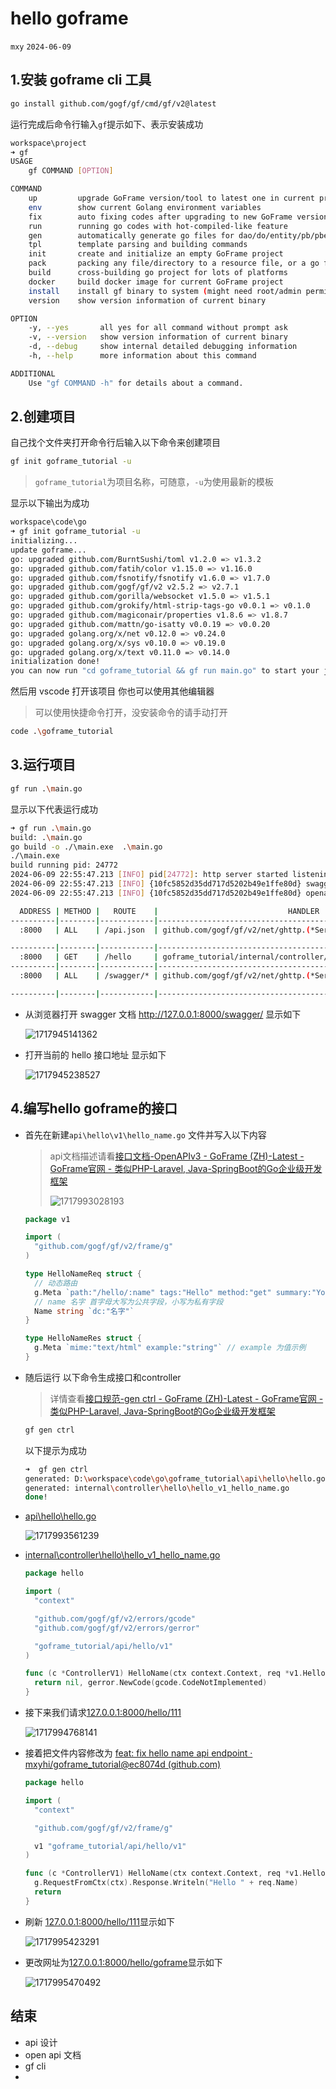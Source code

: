 # hello goframe

`mxy` `2024-06-09`

## 1.安装 goframe cli 工具

```sh
go install github.com/gogf/gf/cmd/gf/v2@latest
```

运行完成后命令行输入`gf`提示如下、表示安装成功

```sh
workspace\project
➜ gf
USAGE
    gf COMMAND [OPTION]

COMMAND
    up         upgrade GoFrame version/tool to latest one in current project
    env        show current Golang environment variables
    fix        auto fixing codes after upgrading to new GoFrame version
    run        running go codes with hot-compiled-like feature
    gen        automatically generate go files for dao/do/entity/pb/pbentity
    tpl        template parsing and building commands
    init       create and initialize an empty GoFrame project
    pack       packing any file/directory to a resource file, or a go file
    build      cross-building go project for lots of platforms
    docker     build docker image for current GoFrame project
    install    install gf binary to system (might need root/admin permission)
    version    show version information of current binary

OPTION
    -y, --yes       all yes for all command without prompt ask
    -v, --version   show version information of current binary
    -d, --debug     show internal detailed debugging information
    -h, --help      more information about this command

ADDITIONAL
    Use "gf COMMAND -h" for details about a command.
```

## 2.创建项目

自己找个文件夹打开命令行后输入以下命令来创建项目

```sh
gf init goframe_tutorial -u
```

> `goframe_tutorial`为项目名称，可随意，`-u`为使用最新的模板

显示以下输出为成功

```sh
workspace\code\go
➜ gf init goframe_tutorial -u
initializing...
update goframe...
go: upgraded github.com/BurntSushi/toml v1.2.0 => v1.3.2
go: upgraded github.com/fatih/color v1.15.0 => v1.16.0
go: upgraded github.com/fsnotify/fsnotify v1.6.0 => v1.7.0
go: upgraded github.com/gogf/gf/v2 v2.5.2 => v2.7.1
go: upgraded github.com/gorilla/websocket v1.5.0 => v1.5.1
go: upgraded github.com/grokify/html-strip-tags-go v0.0.1 => v0.1.0
go: upgraded github.com/magiconair/properties v1.8.6 => v1.8.7
go: upgraded github.com/mattn/go-isatty v0.0.19 => v0.0.20
go: upgraded golang.org/x/net v0.12.0 => v0.24.0
go: upgraded golang.org/x/sys v0.10.0 => v0.19.0
go: upgraded golang.org/x/text v0.11.0 => v0.14.0
initialization done!
you can now run "cd goframe_tutorial && gf run main.go" to start your journey, enjoy!
```

然后用 vscode 打开该项目 你也可以使用其他编辑器

> 可以使用快捷命令打开，没安装命令的请手动打开

```sh
code .\goframe_tutorial
```

## 3.运行项目

```sh
gf run .\main.go
```

显示以下代表运行成功

```sh
➜ gf run .\main.go
build: .\main.go
go build -o ./\main.exe  .\main.go
./\main.exe
build running pid: 24772
2024-06-09 22:55:47.213 [INFO] pid[24772]: http server started listening on [:8000]
2024-06-09 22:55:47.213 [INFO] {10fc5852d35dd717d5202b49e1ffe80d} swagger ui is serving at address: http://127.0.0.1:8000/swagger/
2024-06-09 22:55:47.213 [INFO] {10fc5852d35dd717d5202b49e1ffe80d} openapi specification is serving at address: http://127.0.0.1:8000/api.json

  ADDRESS | METHOD |   ROUTE    |                             HANDLER                              |           MIDDLEWARE
----------|--------|------------|------------------------------------------------------------------|----------------------------------
  :8000   | ALL    | /api.json  | github.com/gogf/gf/v2/net/ghttp.(*Server).openapiSpec            |

----------|--------|------------|------------------------------------------------------------------|----------------------------------
  :8000   | GET    | /hello     | goframe_tutorial/internal/controller/hello.(*ControllerV1).Hello | ghttp.MiddlewareHandlerResponse
----------|--------|------------|------------------------------------------------------------------|----------------------------------
  :8000   | ALL    | /swagger/* | github.com/gogf/gf/v2/net/ghttp.(*Server).swaggerUI              | HOOK_BEFORE_SERVE

----------|--------|------------|------------------------------------------------------------------|----------------------------------
```

- 从浏览器打开 swagger 文档 http://127.0.0.1:8000/swagger/ 显示如下

  ![1717945141362](2.hello-goframe.assets/1717945141362.png)

- 打开当前的 hello 接口地址 显示如下

  ![1717945238527](2.hello-goframe.assets/1717945238527.png)

## 4.编写hello goframe的接口

- 首先在新建`api\hello\v1\hello_name.go` 文件并写入以下内容

  > api文档描述请看[接口文档-OpenAPIv3 - GoFrame (ZH)-Latest - GoFrame官网 - 类似PHP-Laravel, Java-SpringBoot的Go企业级开发框架](https://goframe.org/pages/viewpage.action?pageId=47703679#id-接口文档OpenAPIv3-三、常用协议标签)
  >
  > ![1717993028193](2.hello-goframe.assets/1717993028193.png)

  ```go
  package v1
  
  import (
  	"github.com/gogf/gf/v2/frame/g"
  )
  
  type HelloNameReq struct {
  	// 动态路由
  	g.Meta `path:"/hello/:name" tags:"Hello" method:"get" summary:"You first hello api"`
  	// name 名字 首字母大写为公共字段，小写为私有字段
  	Name string `dc:"名字"`
  }
  
  type HelloNameRes struct {
  	g.Meta `mime:"text/html" example:"string"` // example 为值示例
  }
  ```

  

- 随后运行 以下命令生成接口和controller

  > 详情查看[接口规范-gen ctrl - GoFrame (ZH)-Latest - GoFrame官网 - 类似PHP-Laravel, Java-SpringBoot的Go企业级开发框架](https://goframe.org/pages/viewpage.action?pageId=93880327)

  ```sh
  gf gen ctrl
  ```

  以下提示为成功

  ```sh
  ➜  gf gen ctrl
  generated: D:\workspace\code\go\goframe_tutorial\api\hello\hello.go
  generated: internal\controller\hello\hello_v1_hello_name.go
  done!
  ```

- [api\hello\hello.go](https://github.com/mxyhi/goframe_tutorial/blob/feat/1.hello-goframe/api/hello/hello.go#L15)

  ![1717993561239](2.hello-goframe.assets/1717993561239.png)

- [internal\controller\hello\hello_v1_hello_name.go](https://github.com/mxyhi/goframe_tutorial/commit/dc5ac75359111c30cf285607d657d32870545d4f#diff-a804e35c89cf423273d9bf1c5a2d3b125334b351cb352a97657fbd4792b07316)

  ```go
  package hello
  
  import (
  	"context"
  
  	"github.com/gogf/gf/v2/errors/gcode"
  	"github.com/gogf/gf/v2/errors/gerror"
  
  	"goframe_tutorial/api/hello/v1"
  )
  
  func (c *ControllerV1) HelloName(ctx context.Context, req *v1.HelloNameReq) (res *v1.HelloNameRes, err error) {
  	return nil, gerror.NewCode(gcode.CodeNotImplemented)
  }
  ```

- 接下来我们请求[127.0.0.1:8000/hello/111](http://127.0.0.1:8000/hello/111)

  ![1717994768141](2.hello-goframe.assets/1717994768141.png)

- 接着把文件内容修改为 [feat: fix hello name api endpoint · mxyhi/goframe_tutorial@ec8074d (github.com)](https://github.com/mxyhi/goframe_tutorial/commit/ec8074d9818471e1ba704531339ec1e2987bef8d#diff-a804e35c89cf423273d9bf1c5a2d3b125334b351cb352a97657fbd4792b07316)

  ```go
  package hello
  
  import (
  	"context"
  
  	"github.com/gogf/gf/v2/frame/g"
  
  	v1 "goframe_tutorial/api/hello/v1"
  )
  
  func (c *ControllerV1) HelloName(ctx context.Context, req *v1.HelloNameReq) (res *v1.HelloNameRes, err error) {
  	g.RequestFromCtx(ctx).Response.Writeln("Hello " + req.Name)
  	return
  }
  
  ```

- 刷新 [127.0.0.1:8000/hello/111](http://127.0.0.1:8000/hello/111)显示如下

  ![1717995423291](2.hello-goframe.assets/1717995423291.png)

- 更改网址为[127.0.0.1:8000/hello/goframe](http://127.0.0.1:8000/hello/goframe)显示如下

  ![1717995470492](2.hello-goframe.assets/1717995470492.png)

## 结束

- api 设计
- open api 文档
- gf cli
- 